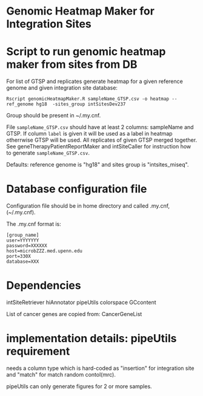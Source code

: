 # Genomic Heatmap Maker for Integration Sites


# Script to run genomic heatmap maker from sites from DB

For list of GTSP and replicates generate heatmap
for a given reference genome and given integration site database:
```
Rscript genomicHeatmapMaker.R sampleName_GTSP.csv -o heatmap --ref_genome hg18  -sites_group intSitesDev237
```
Group should be present in ~/.my.cnf.

File `sampleName_GTSP.csv` should have at least 2 columns: sampleName and GTSP.
If column `label` is given it will be used as a label in heatmap otherrwise GTSP will be used.
All replicates of given GTSP merged together. See geneTherapyPatientReportMaker and intSiteCaller
for instruction how to generate `sampleName_GTSP.csv`.

Defaults: reference genome is "hg18" and sites group is "intsites_miseq".


# Database configuration file 

Configuration file should be in home directory and called .my.cnf,
(~/.my.cnf).

The .my.cnf format is:

```
[group_name]
user=YYYYYYY
password=XXXXXX
host=microbZZZ.med.upenn.edu
port=330X
database=XXX
```

# Dependencies

intSiteRetriever
hiAnnotator
pipeUtils
colorspace
GCcontent

List of cancer genes are copied from:
CancerGeneList

# implementation details: pipeUtils requirement

needs a column type which is hard-coded as "insertion" for integration site
and "match" for match random contol(mrc).

pipeUtils can only generate figures for 2 or more samples.


